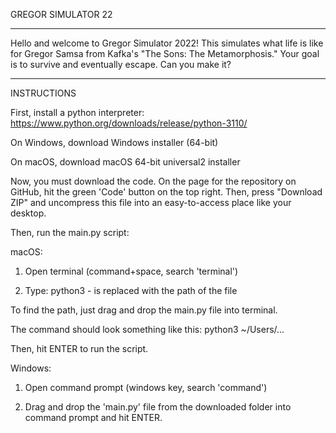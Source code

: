 GREGOR SIMULATOR 22
___________________

Hello and welcome to Gregor Simulator 2022! This simulates what life is like for Gregor Samsa from Kafka's "The Sons: The Metamorphosis." Your goal is to survive and eventually escape. Can you make it?

___________________

INSTRUCTIONS

First, install a python interpreter: https://www.python.org/downloads/release/python-3110/

On Windows, download Windows installer (64-bit)

On macOS, download macOS 64-bit universal2 installer

Now, you must download the code. On the page for the repository on GitHub, hit the green 'Code' button on the top right. Then, press "Download ZIP" and uncompress this file into an easy-to-access place like your desktop.

Then, run the main.py script:

macOS:

1) Open terminal (command+space, search 'terminal')

2) Type: python3 <PATH>
-<PATH> is replaced with the path of the file

To find the path, just drag and drop the main.py file into terminal.

The command should look something like this: python3 ~/Users/...

Then, hit ENTER to run the script.

Windows:

1) Open command prompt (windows key, search 'command')

2) Drag and drop the 'main.py' file from the downloaded folder into command prompt and hit ENTER.